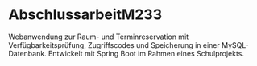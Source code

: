 # AbschlussarbeitM233
Webanwendung zur Raum- und Terminreservation mit Verfügbarkeitsprüfung, Zugriffscodes und Speicherung in einer MySQL-Datenbank. Entwickelt mit Spring Boot im Rahmen eines Schulprojekts.
